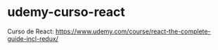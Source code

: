 # udemy-curso-react
Curso de React: https://www.udemy.com/course/react-the-complete-guide-incl-redux/

